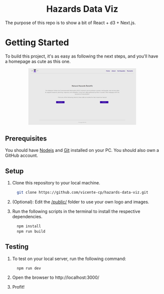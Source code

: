   <h1 align="center">Hazards Data Viz </h1>

The purpose of this repo is to show a bit of React + d3 + Next.js. 

# Getting Started
To build this project, it's as easy as following the next steps, and you'll have a homepage as cute as this one.
<p align="center">
<img src="./hazards-homepage.png" alt="hazards-homepage" style="width:70%"
text-align="center"/>
<p/>

## Prerequisites

You should have [Nodejs](https://nodejs.org/en/) and [Git](https://git-scm.com/downloads) installed on your PC. You should also own a GitHub account.

## Setup

1. Clone this repository to your local machine.
    ```sh
      git clone https://github.com/vicente-cp/hazards-data-viz.git
    ``` 
2. (Optional): 
 Edit the [/public/](https://github.com/vicente-cp/hazards-data-viz/tree/main/public) folder to use your own logo and images.

3. Run the following scripts in the terminal to install the respective dependencies.
    ```sh
      npm install
      npm run build
    ```
## Testing

1. To test on your local server, run the following command:
    ```sh
      npm run dev
    ```

2. Open the browser to http://localhost:3000/

3. Profit!